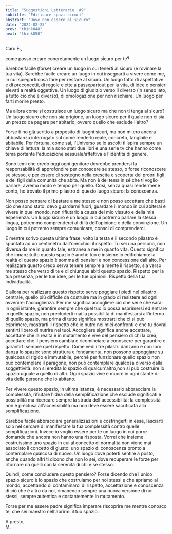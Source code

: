 ```yaml
---
title: "Suggestioni Letterarie  #9"
subtitle: "Edificare spazi sicuri"
abstract: "Dove non essere al sicuro"
date: "2024-02-25"
prev: "think048"
next: "think050"
---
```


Caro E.,  

come posso creare concretamente un luogo sicuro per te?  

Sarebbe facile (forse) creare un luogo in cui tenerti al sicuro (e rovinare la tua vita). Sarebbe facile creare un luogo in cui insegnarti a vivere come me, in cui spiegarti cosa fare per restare al sicuro. Un luogo fatto di aspettative e di preconcetti, di regole elette a passepartout per la vita, di idee e pensieri elevati a realtà oggettive. Un luogo di giudizio verso il diverso (in senso lato, a tutto ciò che è diverso), di omologazione per non rischiare. Un luogo per farti morire presto.  

Ma allora come si costruisce un luogo sicuro ma che non ti tenga al sicuro? Un luogo sicuro che non sia prigione, un luogo sicuro per il quale non ci sia un prezzo da pagare per abitarlo, ovvero quello che esclude l'altro?  

Forse ti ho già scritto a proposito di luoghi sicuri, ma non mi ero ancora abbastanza interrogato sul come renderlo reale, concreto, tangibile e abitabile. Per fortuna, come sai, l'Universo se lo ascolti ti ispira sempre un chiave di lettura: la mia sono stati due libri e una serie tv che hanno come tema portante l'educazione sessuale/affettiva e l'identità di genere.  

Sono temi che credo oggi ogni genitore dovrebbe prendersi la responsabilità di approfondire per conoscere se stesso, o forse riconoscere se stesso, e per essere di sostegno nella crescita e scoperta dei propri figli e dei figli della comunità che abita. Ma non è del tema in sé che ti voglio parlare, avremo modo e tempo per quello. Così, senza quasi rendermene conto, ho trovato il primo pilastro di questo luogo sicuro: la conoscenza.  

Non posso pensare di bastare a me stesso e non posso accettare che basti ciò che sono stato: devo guardarmi fuori, guardare il mondo in cui abiterai e vivere in quel mondo, non rifiutarlo a causa del mio vissuto e della mia esperienza. Un luogo sicuro è un luogo in cui potremo parlare la stessa lingua, potremmo comprenderci al di là dell'opinione o della convinzione. Un luogo in cui potremo sempre comunicare, consci di comprenderci.  

E mentre scrivo questa ultima frase, volto la testa e il secondo pilastro è spuntato ad un centimetro dall'orecchio: il rispetto. Tu sei una persona, non diversa da me in quanto tale, estranea a me in quanto vita. Questo significa che innanzitutto questo spazio è anche tuo e insieme lo edifichiamo: la realtà di questo spazio è somma di pensieri e non concessione dall'alto. Per realizzare questo credo serva tenere sempre a mente il rispetto, sia verso me stesso che verso di te e di chiunque abiti questo spazio. Rispetto per la tua presenza, per le tue idee, per le tue opinioni. Rispetto della tua individualità.  

E allora per realizzare questo rispetto serve poggiare i piedi nel pilastro centrale, quello più difficile da costruire ma in grado di resistere ad ogni avvenire: l'accoglienza. Per me significa accogliere ciò che sei e che sarai in ogni istante, garantire sempre che quel tuo io possa esprimersi ed entrare in quello spazio, non precluderti mai la possibilità di manifestarsi all'interno di quello  spazio, ma prima di tutto significa mostrarti che ci si può esprimere, mostrarti il rispetto che io nutro nei miei confronti e che tu dovrai sentirti libero di nutrire nei tuoi. Accogliere significa anche accettare, accettare che la realtà è in mutamento è vive del pensiero di chi la crea; accettare che il pensiero cambia e ricominciare a conoscere per garantire e garantirti sempre quel rispetto. Come vedi i tre pilastri danzano e con loro danza lo spazio: sono struttura e fondamenta, non possono appoggiare su qualcosa di rigido e immutabile, perché per funzionare quello spazio non può contemplare il paragone, non può contemplare qualcosa diverso dalla soggettività: non si eredita lo spazio di qualcun'altro,non si può costruire lo spazio uguale a quello di altri. Ogni spazio vive e muore in ogni stante di vita delle persone che lo abitano.  

Per vivere questo spazio, in ultima istanza, è necessario abbracciare la complessità, rifiutare l'idea della semplificazione che esclude significati e possibilità ma ricercare sempre la strada dell'accessibilità: la complessità non è preclusa all'accessibilità ma non deve essere sacrificata alla semplificazione.  

Sarebbe facile abbracciare generalizzazioni e costringerti in esse, lasciarti solo nel cercare di manifestare la tua complessità contro quelle semplificazioni. Invece io voglio essere per te un luogo in cui porre domande che ancora non hanno una risposta. Vorrei che insieme costruissimo uno spazio in cui al concetto di normalità non viene mai associato il concetto di giusto: uno spazio di conoscenza pronto a contemplare qualcosa di nuovo. Un luogo dove poterti sentire a posto, anche quando altri ti dicono che non lo sei, dove recuperare le forze per ritornare da quelli con la serenità di chi è se stesso.  

Quindi, come concludere questo pensiero? Forse dicendo che l'unico spazio sicuro è lo spazio che costruiamo per noi stessi e che apriamo al mondo, accettando di contaminarci di rispetto, accettazione e conoscenza di ciò che è altro da noi, rimanendo sempre una nuova versione di noi stessi, sempre autentica e costantemente in mutamento.  

Forse per me essere padre significa imparare riscoprire me mentre conosco te, che sei maestro nell'aprirmi il tuo spazio.

A presto,  
M.


